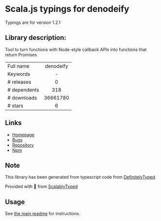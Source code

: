 
# Scala.js typings for denodeify

Typings are for version 1.2.1

## Library description:
Tool to turn functions with Node-style callback APIs into functions that return Promises

|                    |                 |
| ------------------ | :-------------: |
| Full name          | denodeify |
| Keywords           | - |
| # releases         | 0 |
| # dependents       | 318 |
| # downloads        | 36661780 |
| # stars            | 6 |

## Links
- [Homepage](https://github.com/matthew-andrews/denodeify)
- [Bugs](https://github.com/matthew-andrews/denodeify/issues)
- [Repository](https://github.com/matthew-andrews/denodeify)
- [Npm](https://www.npmjs.com/package/denodeify)
    


## Note
This library has been generated from typescript code from [DefinitelyTyped](https://definitelytyped.org).

Provided with :purple_heart: from [ScalablyTyped](https://github.com/oyvindberg/ScalablyTyped)

## Usage
See [the main readme](../../readme.md) for instructions.


